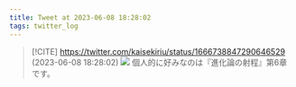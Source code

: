 ```yaml
---
title: Tweet at 2023-06-08 18:28:02
tags: twitter_log
---
```


> [!CITE] https://twitter.com/kaisekiriu/status/1666738847290646529 (2023-06-08 18:28:02)
> ![](https://twitter.com/kaisekiriu/status/1666738847290646529)
> 個人的に好みなのは『進化論の射程』第6章です。
